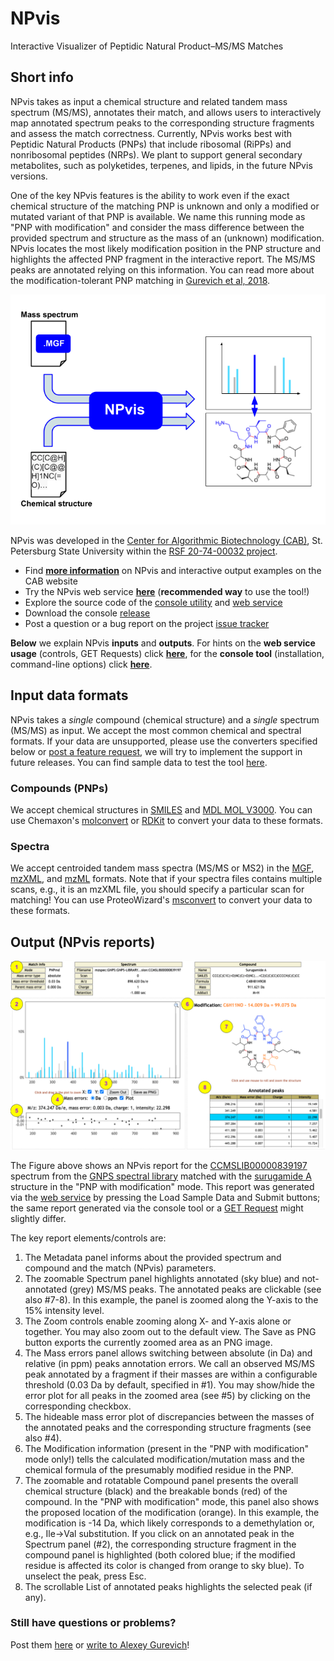 # NPvis

Interactive Visualizer of Peptidic Natural Product–MS/MS Matches

## Short info

NPvis takes as input a chemical structure and related tandem mass spectrum (MS/MS), annotates their match, and allows users to
interactively map annotated spectrum peaks to the corresponding structure fragments and assess the match correctness.
Currently, NPvis works best with Peptidic Natural Products (PNPs) that include ribosomal (RiPPs) and nonribosomal peptides (NRPs). 
We plant to support general secondary metabolites, such as polyketides, terpenes, and lipids, in the future NPvis versions.

One of the key NPvis features is the ability to work even if the exact chemical structure of the matching PNP is unknown and 
only a modified or mutated variant of that PNP is available. 
We name this running mode as "PNP with modification" and consider the mass difference between the provided spectrum and structure 
as the mass of an (unknown) modification. NPvis locates the most likely modification position in the PNP structure and 
highlights the affected PNP fragment in the interactive report. The MS/MS peaks are annotated relying on this information. 
You can read more about the modification-tolerant PNP matching in [Gurevich et al, 2018](https://www.nature.com/articles/s41564-017-0094-2).


![](img/pipeline.png)

NPvis was developed in the [Center for Algorithmic Biotechnology (CAB)](http://cab.spbu.ru), St. Petersburg State University 
within the [RSF 20-74-00032 project](https://cab.spbu.ru/grant/rsf-20-74-00032/).

* Find [**more information**](http://cab.spbu.ru/software/npvis/) on NPvis and interactive output examples on the CAB website 
* Try the NPvis web service [**here**](http://cab.cc.spbu.ru/npvis/) (**recommended way** to use the tool!)
* Explore the source code of the 
[console utility](https://github.com/ablab/NPvis/tree/main/console_utility) and [web service](https://github.com/ablab/NPvis/tree/main/webservice)
* Download the console [release](https://github.com/ablab/NPvis/releases) 
* Post a question or a bug report on the project [issue tracker](https://github.com/ablab/NPvis/issues)

**Below** we explain NPvis **inputs** and **outputs**. 
For hints on the **web service usage** (controls, GET Requests) click [**here**](https://github.com/ablab/NPvis/tree/main/webservice/README.md), 
for the **console tool** (installation, command-line options) click [**here**](https://github.com/ablab/NPvis/tree/main/console_utility/README.md). 


## Input data formats

NPvis takes a *single* compound (chemical structure) and a *single* spectrum (MS/MS) as input. 
We accept the most common chemical and spectral formats. If your data are unsupported, please use the converters specified below 
or [post a feature request](https://github.com/ablab/NPvis/issues), we will try to implement the support in future releases.
You can find sample data to test the tool [here](https://github.com/ablab/NPvis/tree/main/test_data). 

### Compounds (PNPs)

We accept chemical structures in [SMILES](https://en.wikipedia.org/wiki/Simplified_molecular-input_line-entry_system) and 
[MDL MOL V3000](http://biotech.fyicenter.com/1000250_What_Is_SDF_Mol_V3000_File_Format.html). 
You can use Chemaxon's [molconvert](https://docs.chemaxon.com/display/docs/molconvert.md) or [RDKit](https://www.rdkit.org/) to convert your data to these formats. 

### Spectra

We accept centroided tandem mass spectra (MS/MS or MS2) in 
the [MGF](https://fiehnlab.ucdavis.edu/projects/lipidblast/mgf-files), 
[mzXML](http://tools.proteomecenter.org/wiki/index.php?title=Formats:mzXML), and 
[mzML](https://www.psidev.info/mzML) formats. Note that if your spectra files contains multiple scans, e.g., it is an mzXML file, 
you should specify a particular scan for matching!
You can use ProteoWizard's [msconvert](https://proteowizard.sourceforge.io/tools.shtml) to convert your data to these formats.

## Output (NPvis reports)

![](img/sample_report.png)

The Figure above shows an NPvis report for the [CCMSLIB00000839197](https://gnps.ucsd.edu/ProteoSAFe/gnpslibraryspectrum.jsp?SpectrumID=CCMSLIB00000839197#%7B%7D) spectrum from the [GNPS spectral library](https://ccms-ucsd.github.io/GNPSDocumentation/gnpslibraries/) matched with 
the [surugamide A](https://pubchem.ncbi.nlm.nih.gov/compound/71764189) structure in the "PNP with modification" mode. 
This report was generated via the [web service](http://cab.cc.spbu.ru/npvis/) by pressing the Load Sample Data and Submit buttons; the same report generated via the console tool or a <a href="http://cab.cc.spbu.ru/npvis/?smiles=CC[C@H](C)[C@H]1C(=O)N[C@@H](C(=O)N[C@H](C(=O)N[C@H](C(=O)N[C@@H](C(=O)N[C@@H](C(=O)N[C@H](C(=O)N[C@@H](C(=O)N1)C)[C@@H](C)CC)CC(C)C)CC2=CC=CC=C2)[C@@H](C)CC)CCCCN)[C@H](C)CC&gusi=mzspec:GNPS:GNPS-LIBRARY:accession:CCMSLIB00000839197&errthr=0.05&errtype=da">GET Request</a> might slightly differ.  

The key report elements/controls are:
1. The Metadata panel informs about the provided spectrum and compound and the match (NPvis) parameters.   
2. The zoomable Spectrum panel highlights annotated (sky blue) and not-annotated (grey) MS/MS peaks. 
The annotated peaks are clickable (see also #7-8). In this example, the panel is zoomed along the Y-axis to the 15% intensity level.
3. The Zoom controls enable zooming along X- and Y-axis alone or together. You may also zoom out to the default view. 
The Save as PNG button exports the currently zoomed area as an PNG image. 
4. The Mass errors panel allows switching between absolute (in Da) and relative (in ppm) peaks annotation errors. 
We call an observed MS/MS peak annotated by a fragment if their masses are within a 
configurable threshold (0.03 Da by default, specified in #1). 
You may show/hide the error plot for all peaks in the zoomed area (see #5) by clicking on the corresponding checkbox. 
5. The hideable mass error plot of discrepancies between the masses of the annotated peaks and the corresponding structure fragments (see also #4).
6. The Modification information (present in the "PNP with modification" mode only!) tells the calculated modification/mutation mass and the chemical formula of the presumably modified residue in the PNP. 
7. The zoomable and rotatable Compound panel presents the overall chemical structure (black) and 
the breakable bonds (red) of the compound. In the "PNP with modification" mode, this panel also shows the proposed location of the modification (orange). 
In this example, the modification is -14 Da, which likely corresponds to a demethylation or, e.g., Ile->Val substitution.
If you click on an annotated peak in the Spectrum panel (#2), the corresponding structure 
fragment in the compound panel is highlighted (both colored blue; if the modified residue is affected its color is changed from orange to sky blue).
To unselect the peak, press Esc. 
8. The scrollable List of annotated peaks highlights the selected peak (if any). 


### Still have questions or problems?

Post them [here](https://github.com/ablab/NPvis/issues) or [write to Alexey Gurevich](mailto:aleksey.gurevich@spbu.ru)!
